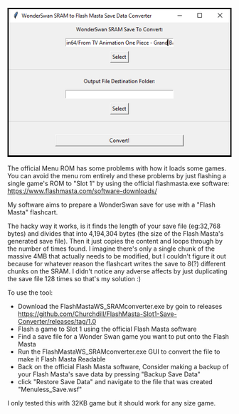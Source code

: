 ![screenshot](/Screenshot-1.png)

The official Menu ROM has some problems with how it loads some games. You can avoid the menu rom entirely and these problems by just flashing a single game's ROM to "Slot 1" by using the official flashmasta.exe software: https://www.flashmasta.com/software-downloads/

My software aims to prepare a WonderSwan save for use with a "Flash Masta" flashcart.

The hacky way it works, is it finds the length of your save file (eg:32,768 bytes) and divides that into 4,194,304 bytes (the size of the Flash Masta's generated save file).  Then it just copies the content and loops through by the number of times found.
I imagine there's only a single chunk of the massive 4MB that actually needs to be modified, but I couldn't figure it out because for whatever reason the flashcart writes the save to 8(?) different chunks on the SRAM.
I didn't notice any adverse affects by just duplicating the save file 128 times so that's my solution :)

To use the tool:

- Download the FlashMastaWS_SRAMconverter.exe by goin to releases https://github.com/Churchdill/FlashMasta-Slot1-Save-Converter/releases/tag/1.0
- Flash a game to Slot 1 using the official Flash Masta software
- Find a save file for a Wonder Swan game you want to put onto the Flash Masta
- Run the FlashMastaWS_SRAMconverter.exe GUI to convert the file to make it Flash Masta Readable
- Back on the official Flash Masta software, Consider making a backup of your Flash Masta's save data by pressing "Backup Save Data"
- click "Restore Save Data" and navigate to the file that was created "Menuless_Save.wsf"

I only tested this with 32KB game but it should work for any size game.


